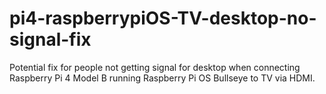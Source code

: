 # pi4-raspberrypiOS-TV-desktop-no-signal-fix
Potential fix for people not getting signal for desktop when connecting Raspberry Pi 4 Model B running Raspberry Pi OS Bullseye to TV via HDMI.
